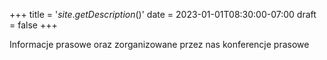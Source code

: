 +++
title = '${site.getDescription()}$'
date = 2023-01-01T08:30:00-07:00
draft = false
+++

Informacje prasowe oraz zorganizowane przez nas konferencje prasowe